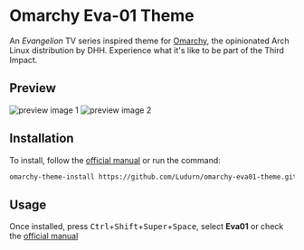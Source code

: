 # Omarchy Eva-01 Theme

An *Evangelion* TV series inspired theme for [Omarchy](https://omarchy.org), the opinionated Arch Linux distribution by DHH. Experience what it's like to be part of the Third Impact.

## Preview

![preview image 1](https://i.imgur.com/oaEp3oo.png)
![preview image 2](https://i.imgur.com/s8wnF2X.png)

## Installation

To install, follow the [official manual](https://learn.omacom.io/2/the-omarchy-manual/90/extra-themes) or run the command:

```bash
omarchy-theme-install https://github.com/Ludurn/omarchy-eva01-theme.git
```

## Usage

Once installed, press <kbd>Ctrl</kbd>+<kbd>Shift</kbd>+<kbd>Super</kbd>+<kbd>Space</kbd>, select **Eva01** or check the [official manual](https://learn.omacom.io/2/the-omarchy-manual/52/themes)
